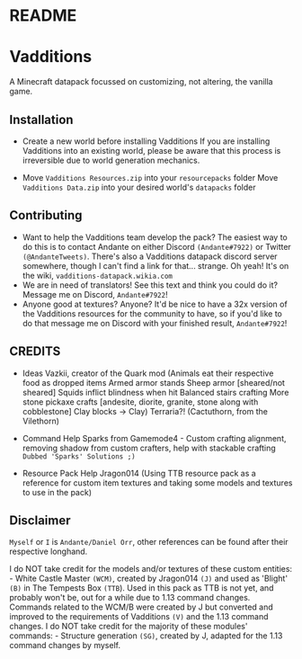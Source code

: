 README
======
# Vadditions
A Minecraft datapack focussed on customizing, not altering, the vanilla game.

Installation
------------

- Create a new world before installing Vadditions
  If you are installing Vadditions into an existing world, please be aware that this process is irreversible due to world generation mechanics.

- Move `Vadditions Resources.zip` into your                 `resourcepacks` folder
  Move `Vadditions Data.zip`      into your desired world's `datapacks` folder

Contributing
------------

- Want to help the Vadditions team develop the pack? The easiest way to do this is to contact Andante on either Discord `(Andante#7922)` or Twitter `(@AndanteTweets)`. There's also a Vadditions datapack discord server somewhere, though I can't find a link for that... strange. Oh yeah! It's on the wiki, `vadditions-datapack.wikia.com`
- We are in need of translators! See this text and think you could do it? Message me on Discord, `Andante#7922`!
- Anyone good at textures? Anyone? It'd be nice to have a 32x version of the Vadditions resources for the community to have, so if you'd like to do that message me on Discord with your finished result, `Andante#7922`!

CREDITS
-------

- Ideas
Vazkii, creator of the Quark mod
    (Animals eat their respective food as dropped items
	Armed armor stands
	Sheep armor [sheared/not sheared]
	Squids inflict blindness when hit
    Balanced stairs crafting
    More stone pickaxe crafts [andesite, diorite, granite, stone along with cobblestone]
    Clay blocks -> Clay)
Terraria?!
    (Cactuthorn, from the Vilethorn)

- Command Help
Sparks from Gamemode4 - Custom crafting alignment, removing shadow from custom crafters, help with stackable crafting
                        `Dubbed 'Sparks' Solutions ;)`

- Resource Pack Help
Jragon014 (Using TTB resource pack as a reference for custom item textures and taking some models and textures to use in the pack)

Disclaimer
----------

`Myself` or `I` is `Andante/Daniel Orr`, other references can be found after their respective longhand.

I do NOT take credit for the models and/or textures of these custom entities:
    - White Castle Master `(WCM)`, created by Jragon014 `(J)` and used as 'Blight' `(B)` in The Tempests Box `(TTB`). Used in this pack as TTB is not yet, and probably won't be, out for a while due to 1.13 command changes.
    Commands related to the WCM/B were created by J but converted and improved to the requirements of Vadditions `(V)` and the 1.13 command changes.
I do NOT take credit for the majority of these modules' commands:
    - Structure generation `(SG)`, created by J, adapted for the 1.13 command changes by myself.
